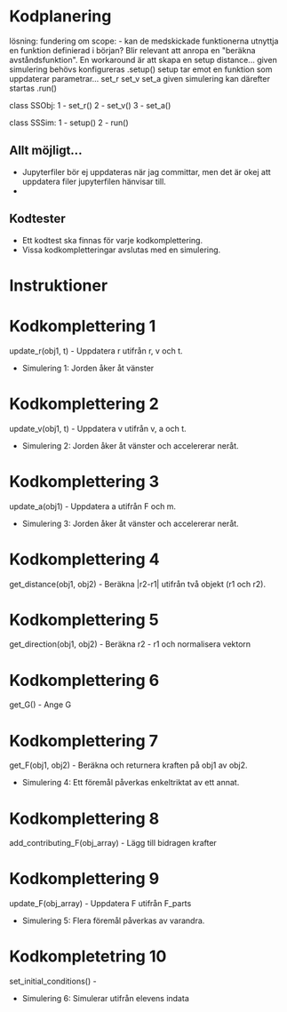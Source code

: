# Kodplanering

lösning:
    fundering om scope:
        - kan de medskickade funktionerna utnyttja en funktion definierad i början? Blir relevant att anropa en "beräkna avståndsfunktion". En workaround är att skapa en setup distance...
    given simulering behövs konfigureras .setup()
        setup tar emot en funktion som uppdaterar parametrar...
        set_r
        set_v
        set_a
    given simulering kan därefter startas .run()

class SSObj:
    1 - set_r()
    2 - set_v()
    3 - set_a()

class SSSim:
    1 - setup()
    2 - run()



## Allt möjligt...
- Jupyterfiler bör ej uppdateras när jag committar, men det är okej att uppdatera filer jupyterfilen hänvisar till.
- 

## Kodtester
- Ett kodtest ska finnas för varje kodkomplettering.
- Vissa kodkompletteringar avslutas med en simulering.

# Instruktioner

# Kodkomplettering 1
update_r(obj1, t) - Uppdatera r utifrån r, v och t.
* Simulering 1: Jorden åker åt vänster

# Kodkomplettering 2
update_v(obj1, t) - Uppdatera v utifrån v, a och t.
* Simulering 2: Jorden åker åt vänster och accelererar neråt.

# Kodkomplettering 3
update_a(obj1) - Uppdatera a utifrån F och m.
* Simulering 3: Jorden åker åt vänster och accelererar neråt.

# Kodkomplettering 4
get_distance(obj1, obj2) - Beräkna |r2-r1| utifrån två objekt (r1 och r2).

# Kodkomplettering 5
get_direction(obj1, obj2) - Beräkna r2 - r1 och normalisera vektorn

# Kodkomplettering 6
get_G() - Ange G

# Kodkomplettering 7
get_F(obj1, obj2) - Beräkna och returnera kraften på obj1 av obj2.
* Simulering 4: Ett föremål påverkas enkeltriktat av ett annat.

# Kodkomplettering 8
add_contributing_F(obj_array) - Lägg till bidragen krafter

# Kodkomplettering 9
update_F(obj_array) - Uppdatera F utifrån F_parts 
* Simulering 5: Flera föremål påverkas av varandra.

# Kodkompletetring 10
set_initial_conditions() - 
* Simulering 6: Simulerar utifrån elevens indata 


